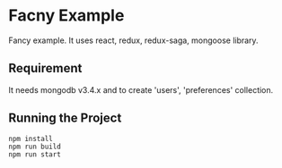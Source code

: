 # Facny Example
 Fancy example. It uses react, redux, redux-saga, mongoose library.

## Requirement
 It needs mongodb v3.4.x and to create 'users', 'preferences' collection. 

## Running the Project

```
npm install
npm run build
npm run start
```
